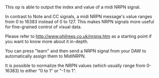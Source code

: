 This op is able to output the index and value of a midi NRPN signal.

In contrast to Note and CC signals, a midi NRPN message's value ranges from 0 to 16383 instead of 0 to 127. This makes NRPN signals more useful for fine-grained control of visual data. 

Please refer to http://www.philrees.co.uk/nrpnq.htm as a starting point if you want to know more about it in-depth. 

You can press "learn" and then send a NRPN signal from your DAW to automatically assign them to MidiNRPN.

It is possible to normalize the NRPN values (which usually range from 0-16383) to either "0 to 1" or "-1 to 1“.